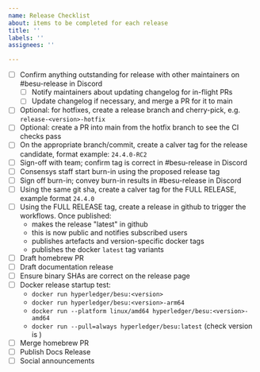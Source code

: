 ```yaml
---
name: Release Checklist
about: items to be completed for each release
title: ''
labels: ''
assignees: ''

---
```


- [ ] Confirm anything outstanding for release with other maintainers on #besu-release in Discord
  - [ ] Notify maintainers about updating changelog for in-flight PRs 
  - [ ] Update changelog if necessary, and merge a PR for it to main
- [ ] Optional: for hotfixes, create a release branch and cherry-pick, e.g. `release-<version>-hotfix`
- [ ] Optional: create a PR into main from the hotfix branch to see the CI checks pass
- [ ] On the appropriate branch/commit, create a calver tag for the release candidate, format example: `24.4.0-RC2`
- [ ] Sign-off with team; confirm tag is correct in #besu-release in Discord
- [ ] Consensys staff start burn-in using the proposed release <version-RCX> tag
- [ ] Sign off burn-in; convey burn-in results in #besu-release in Discord
- [ ] Using the same git sha, create a calver tag for the FULL RELEASE, example format `24.4.0`
- [ ] Using the FULL RELEASE tag, create a release in github to trigger the workflows. Once published:
    - makes the release "latest" in github
    - this is now public and notifies subscribed users
    - publishes artefacts and version-specific docker tags
    - publishes the docker `latest` tag variants
- [ ] Draft homebrew PR
- [ ] Draft documentation release
- [ ] Ensure binary SHAs are correct on the release page
- [ ] Docker release startup test:
    - `docker run hyperledger/besu:<version>`
    - `docker run hyperledger/besu:<version>-arm64`
    - `docker run --platform linux/amd64 hyperledger/besu:<version>-amd64`
    - `docker run --pull=always hyperledger/besu:latest` (check version is <version>)
- [ ] Merge homebrew PR
- [ ] Publish Docs Release
- [ ] Social announcements
